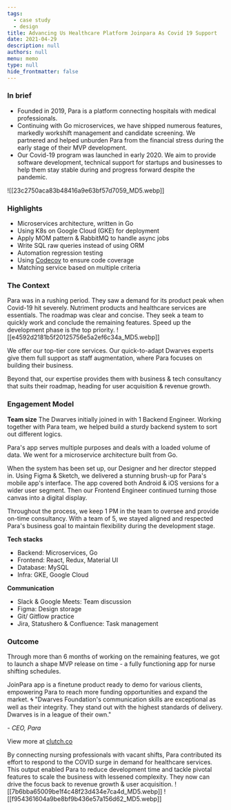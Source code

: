 ```yaml
---
tags: 
  - case study
  - design
title: Advancing Us Healthcare Platform Joinpara As Covid 19 Support
date: 2021-04-29
description: null
authors: null
menu: memo
type: null
hide_frontmatter: false
---
```

### In brief
* Founded in 2019, Para is a platform connecting hospitals with medical professionals. 
* Continuing with Go microservices, we have shipped numerous features, markedly workshift management and candidate screening. We partnered and helped unburden Para from the financial stress during the early stage of their MVP development.
* Our Covid-19 program was launched in early 2020. We aim to provide software development, technical support for startups and businesses to help them stay stable during and progress forward despite the pandemic. 

![[23c2750aca83b48416a9e63bf57d7059_MD5.webp]]

### Highlights
* Microservices architecture, written in Go
* Using K8s on Google Cloud (GKE) for deployment
* Apply MOM pattern & RabbitMQ to handle async jobs
* Write SQL raw queries instead of using ORM
* Automation regression testing
* Using [Codecov](https://about.codecov.io/) to ensure code coverage
* Matching service based on multiple criteria

### The Context
Para was in a rushing period. They saw a demand for its product peak when Covid-19 hit severely. Nutriment products and healthcare services are essentials. The roadmap was clear and concise. They seek a team to quickly work and conclude the remaining features. Speed up the development phase is the top priority. 
![[e4592d2181b5f20125756e5a2ef6c34a_MD5.webp]]

We offer our top-tier core services. Our quick-to-adapt Dwarves experts give them full support as staff augmentation, where Para focuses on building their business.

Beyond that, our expertise provides them with business & tech consultancy that suits their roadmap, heading for user acquisition & revenue growth. 

### Engagement Model
**Team size**
The Dwarves initially joined in with 1 Backend Engineer. Working together with Para team, we helped build a sturdy backend system to sort out different logics. 

Para's app serves multiple purposes and deals with a loaded volume of data. We went for a microservice architecture built from Go.

When the system has been set up, our Designer and her director stepped in. Using Figma & Sketch, we delivered a stunning brush-up for Para's mobile app's interface. The app covered both Android & iOS versions for a wider user segment. Then our Frontend Engineer continued turning those canvas into a digital display. 

Throughout the process, we keep 1 PM in the team to oversee and provide on-time consultancy. With a team of 5, we stayed aligned and respected Para's business goal to maintain flexibility during the development stage.

**Tech stacks**
* Backend: Microservices, Go
* Frontend: React, Redux, Material UI
* Database: MySQL
* Infra: GKE, Google Cloud

**Communication**
* Slack & Google Meets: Team discussion
* Figma: Design storage
* Git/ Gitflow practice
* Jira, Statushero & Confluence: Task management

### Outcome
Through more than 6 months of working on the remaining features, we got to launch a shape MVP release on time - a fully functioning app for nurse shifting schedules. 

JoinPara app is a finetune product ready to demo for various clients, empowering Para to reach more funding opportunities and expand the market.
🌀 "Dwarves Foundation's communication skills are exceptional as well as their integrity. They stand out with the highest standards of delivery. Dwarves is in a league of their own."

*- CEO, Para*

View more at [clutch.co](https://clutch.co/profile/dwarves-foundation#reviews)

By connecting nursing professionals with vacant shifts, Para contributed its effort to respond to the COVID surge in demand for healthcare services.
This output enabled Para to reduce development time and tackle pivotal features to scale the business with lessened complexity. They now can drive the focus back to revenue growth & user acquisition.
![[7b6bba65009be1f4c48f23d434e7ca4d_MD5.webp]]
![[f954361604a9be8bf9b436e57a156d62_MD5.webp]]

